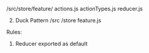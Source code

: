 /src/store/feature/
actions.js
actionTypes.js
reducer.js

2. Duck Pattern
   /src
   /store
   feature.js

Rules:

1. Reducer exported as default
